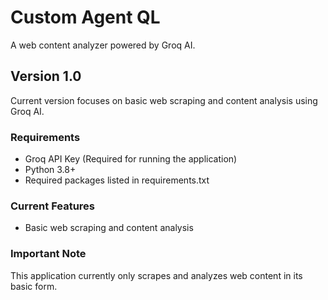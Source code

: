 # Custom Agent QL

A web content analyzer powered by Groq AI.

## Version 1.0
Current version focuses on basic web scraping and content analysis using Groq AI.

### Requirements
- Groq API Key (Required for running the application)
- Python 3.8+
- Required packages listed in requirements.txt

### Current Features
- Basic web scraping and content analysis

### Important Note
This application currently only scrapes and analyzes web content in its basic form.

